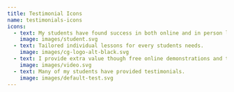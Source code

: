```yaml
---
title: Testimonial Icons
name: testimonials-icons
icons:
  - text: My students have found success in both online and in person lessons.
    image: images/student.svg
  - text: Tailored individual lessons for every students needs.
    image: images/cg-logo-alt-black.svg
  - text: I provide extra value though free online demonstrations and tutorials.
    image: images/video.svg
  - text: Many of my students have provided testimonials.
    image: images/default-test.svg
---
```

